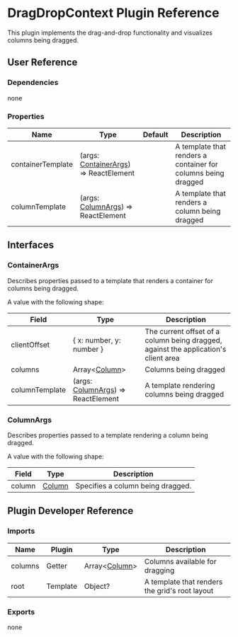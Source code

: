 # DragDropContext Plugin Reference

This plugin implements the drag-and-drop functionality and visualizes columns being dragged.

## User Reference

### Dependencies

none

### Properties

Name | Type | Default | Description
-----|------|---------|------------
containerTemplate | (args: [ContainerArgs](#container-args)) => ReactElement | | A template that renders a container for columns being dragged
columnTemplate | (args: [ColumnArgs](#column-args)) => ReactElement | | A template that renders a column being dragged

## Interfaces

### <a name="container-args"></a>ContainerArgs

Describes properties passed to a template that renders a container for columns being dragged.

A value with the following shape:

Field | Type | Description
------|------|------------
clientOffset | { x: number, y: number } | The current offset of a column being dragged, against the application's client area
columns | Array&lt;[Column](grid.md#column)&gt; | Columns being dragged
columnTemplate | (args: [ColumnArgs](#column-args)) => ReactElement | A template rendering columns being dragged

### <a name="column-args"></a>ColumnArgs

Describes properties passed to a template rendering a column being dragged.

A value with the following shape:

Field | Type | Description
------|------|------------
column | [Column](grid.md#column) | Specifies a column being dragged.

## Plugin Developer Reference

### Imports

Name | Plugin | Type | Description
-----|--------|------|------------
columns | Getter | Array&lt;[Column](grid.md#column)&gt; | Columns available for dragging
root | Template | Object? | A template that renders the grid's root layout

### Exports

none
